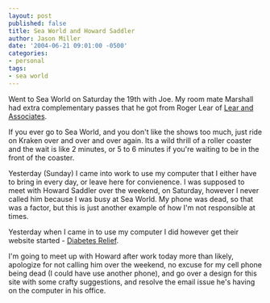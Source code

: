 ```yaml
---
layout: post
published: false
title: Sea World and Howard Saddler
author: Jason Miller
date: '2004-06-21 09:01:00 -0500'
categories:
- personal
tags:
- sea world
---
```


Went to Sea World on Saturday the 19th with Joe. My room mate Marshall had extra
complementary passes that he got from Roger Lear of [Lear and
Associates](http://www.learsearch.com/).

If you ever go to Sea World, and you don't like the shows too much, just ride on
Kraken over and over and over again. Its a wild thrill of a roller coaster and
the wait is like 2 minutes, or 5 to 6 minutes if you're waiting to be in the
front of the coaster.

Yesterday (Sunday) I came into work to use my computer that I either have to
bring in every day, or leave here for convienence. I was supposed to meet with
Howard Saddler over the weekend, on Saturday, however I never called him because
I was busy at Sea World. My phone was dead, so that was a factor, but this is
just another example of how I'm not responsible at times.

Yesterday when I came in to use my computer I did however get their website
started - [Diabetes Relief](http://www.diabetes-relief.com/).

I'm going to meet up with Howard after work today more than likely, apologize
for not calling him over the weekend, no excuse for my cell phone being dead (I
could have use another phone), and go over a design for this site with some
crafty suggestions, and resolve the email issue he's having on the computer in
his office.
